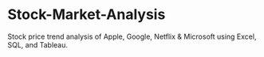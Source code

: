 # Stock-Market-Analysis
Stock price trend analysis of Apple, Google, Netflix &amp; Microsoft using Excel, SQL, and Tableau.

